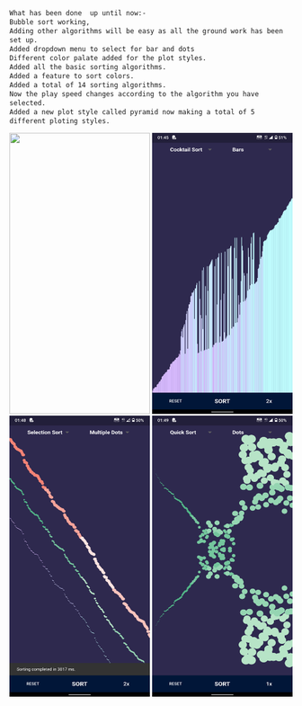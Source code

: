 	What has been done  up until now:-
	Bubble sort working,
	Adding other algorithms will be easy as all the ground work has been set up.
	Added dropdown menu to select for bar and dots
	Different color palate added for the plot styles.
	Added all the basic sorting algorithms.
	Added a feature to sort colors.
	Added a total of 14 sorting algorithms.
    Now the play speed changes according to the algorithm you have selected.
	Added a new plot style called pyramid now making a total of 5 different ploting styles.

<img src="images/vid.gif" width="250" height="500"/>
<img src="images/1.png" width="250" height="500"/>
<img src="images/4.png" width="250" height="500"/>

<img src="images/5.png" width="250" height="500"/>

<!-- <img src="images/6.png" width="250" height="500"/> -->
